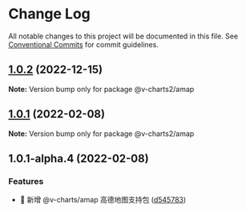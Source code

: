 # Change Log

All notable changes to this project will be documented in this file.
See [Conventional Commits](https://conventionalcommits.org) for commit guidelines.

## [1.0.2](https://github.com/denaro-org/v-charts2/compare/v1.0.1...v1.0.2) (2022-12-15)

**Note:** Version bump only for package @v-charts2/amap





## [1.0.1](https://github.com/denaro-org/v-charts2/compare/v1.0.1-alpha.5...v1.0.1) (2022-02-08)

**Note:** Version bump only for package @v-charts2/amap





## 1.0.1-alpha.4 (2022-02-08)


### Features

* 🎸 新增 @v-charts/amap 高德地图支持包 ([d545783](https://github.com/denaro-org/v-charts2/commit/d545783d457a9b353e5c4e2afb5126cf4ade134e))
